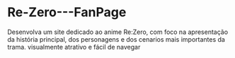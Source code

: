 # Re-Zero---FanPage
Desenvolva um site dedicado ao anime Re:Zero, com foco na apresentação da história principal, dos personagens e dos cenarios mais importantes da trama. visualmente atrativo e fácil de navegar
